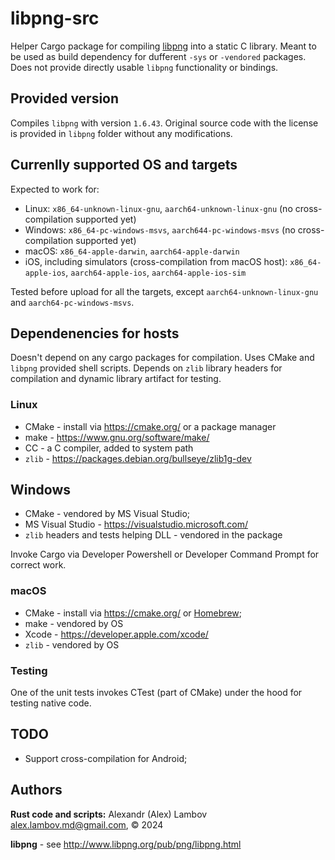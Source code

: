 # libpng-src
Helper Cargo package for compiling [libpng](https://github.com/pnggroup/libpng) into a static C library. Meant to be used as build dependency for dufferent `-sys` or `-vendored` packages. Does not provide directly usable `libpng` functionality or bindings.

## Provided version
Compiles `libpng` with version `1.6.43`. Original source code with the license is provided in `libpng` folder without any modifications.

## Currenlly supported OS and targets
Expected to work for:
* Linux: `x86_64-unknown-linux-gnu`, `aarch64-unknown-linux-gnu` (no cross-compilation supported yet)
* Windows: `x86_64-pc-windows-msvs`, `aarch644-pc-windows-msvs` (no cross-compilation supported yet)
* macOS: `x86_64-apple-darwin`, `aarch64-apple-darwin`
* iOS, including simulators (cross-compilation from macOS host): `x86_64-apple-ios`, `aarch64-apple-ios`, `aarch64-apple-ios-sim`

Tested before upload for all the targets, except `aarch64-unknown-linux-gnu` and `aarch64-pc-windows-msvs`.

## Dependenencies for hosts
Doesn't depend on any cargo packages for compilation.
Uses CMake and  `libpng` provided shell scripts. Depends on `zlib` library headers for compilation and dynamic library artifact for testing.

### Linux
* CMake - install via https://cmake.org/ or a package manager
* make - https://www.gnu.org/software/make/
* CC - a C compiler, added to system path
* `zlib` - https://packages.debian.org/bullseye/zlib1g-dev

## Windows
* CMake - vendored by MS Visual Studio;
* MS Visual Studio - https://visualstudio.microsoft.com/
* `zlib` headers and tests helping DLL - vendored in the package

Invoke Cargo via Developer Powershell or Developer Command Prompt for correct work.

### macOS
* CMake - install via https://cmake.org/ or [Homebrew](https://brew.sh/);
* make - vendored by OS
* Xcode - https://developer.apple.com/xcode/
* `zlib` - vendored by OS

### Testing
One of the unit tests invokes CTest (part of CMake) under the hood for testing native code.

## TODO
* Support cross-compilation for Android;

## Authors
**Rust code and scripts:** Alexandr (Alex) Lambov <alex.lambov.md@gmail.com>, &copy; 2024

**libpng** -  see http://www.libpng.org/pub/png/libpng.html
